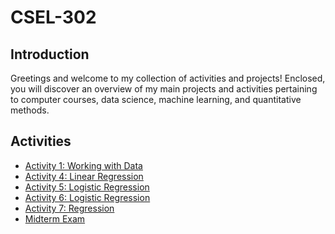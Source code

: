 # CSEL-302

## Introduction
Greetings and welcome to my collection of activities and projects! Enclosed, you will discover an overview of my main projects and activities pertaining to computer courses, data science, machine learning, and quantitative methods.

## Activities
<ul>
    <li><a target="_blank" href="https://colab.research.google.com/drive/1V5aOrnTIfdFL5X-Av5NSKfb3qu-CLDHx?usp=sharing">Activity 1: Working with Data</a></li>
    <li><a target="_blank" href="https://colab.research.google.com/drive/1xhqLPbrFdM48XOHQvWMkFn3q1rInIe6h">Activity 4: Linear Regression</a></li>
    <li><a target="_blank" href="https://colab.research.google.com/drive/1XMzwpIvuIem8QrHoHTpU-d8R_v2fshmA?usp=sharing">Activity 5: Logistic Regression</a></li>
    <li><a target="_blank" href="https://colab.research.google.com/drive/1WnWTAzRaWMTN_yPp53wmqMlUR_nG-mZk?usp=sharing">Activity 6: Logistic Regression</a></li>
    <li><a target="_blank" href="https://colab.research.google.com/drive/1WnWTAzRaWMTN_yPp53wmqMlUR_nG-mZk?usp=sharing">Activity 7: Regression</a></li>
    <li><a target="_blank" href="https://colab.research.google.com/drive/1EOqPctQV8G0a7f8nmncb6i6FO66xRNwV?usp=sharing">Midterm Exam</a></li>
</ul>
